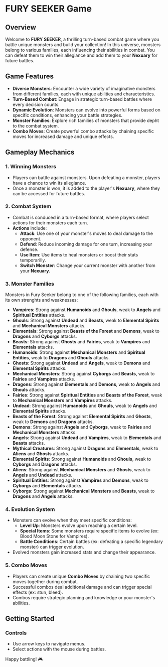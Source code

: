 # FURY SEEKER Game


## Overview

Welcome to **FURY SEEKER**, a thrilling turn-based combat game where you battle unique monsters and build your collection! In this universe, monsters belong to various families, each influencing their abilities in combat. You can defeat them to win their allegiance and add them to your **Nexuary** for future battles.

## Game Features

- **Diverse Monsters**: Encounter a wide variety of imaginative monsters from different families, each with unique abilities and characteristics.
- **Turn-Based Combat**: Engage in strategic turn-based battles where every decision counts.
- **Dynamic Evolution**: Monsters can evolve into powerful forms based on specific conditions, enhancing your battle strategies.
- **Monster Families**: Explore rich families of monsters that provide depht to the combat system.
- **Combo Moves**: Create powerful combo attacks by chaining specific moves for increased damage and unique effects.

## Gameplay Mechanics

### 1. Winning Monsters

- Players can battle against monsters. Upon defeating a monster, players have a chance to win its allegiance.
- Once a monster is won, it is added to the player's **Nexuary**, where they can be accessed for future battles.

### 2. Combat System

- Combat is conduced in a turn-based format, where players select actions for their monsters each turn.
- **Actions** include:
    - **Attack**: Use one of your monster's moves to deal damage to the opponent.
    - **Defend**: Reduce incoming damage for one turn, increasing your defense.
    - **Use Item**: Use items to heal monsters or boost their stats temporarilly.
    - **Switch Monster**: Change your current monster with another from your **Nexuary**.

### 3. Monster Families

Monsters in Fury Seeker belong to one of the following families, each with its own strenghts and weaknesses:

- **Vampires**: Strong against **Humanoids** and **Ghouls**, weak to **Angels** and **Spiritual Entities** attacks.
- **Ghouls**: Strong against **Undead** and **Beasts**, weak to **Elemental Spirits** and **Mechanical Monsters** attacks.
- **Elementals**: Strong against **Beasts of the Forest** and **Demons**, weak to **Dragons** and **Cyborgs** attacks.
- **Beasts**: Strong against **Ghosts** and **Fairies**, weak to **Vampires** and **Elementals** attacks.
- **Humanoids**: Strong against **Mechanical Monsters** and **Spiritual Entities**, weak to **Dragons** and **Ghouls** attacks.
- **Ghosts**: Strong against **Undead** and **Angels**, weak to **Demons** and **Elemental Spirits** attacks.
- **Mechanical Monsters**: Strong against **Cyborgs** and **Beasts**, weak to **Fairies** and **Vampires** attacks.
- **Dragons**: Strong against **Elementals** and **Demons**, weak to **Angels** and **Ghouls** attacks.
- **Fairies**: Strong against **Spiritual Entities** and **Beasts of the Forest**, weak to **Mechanical Monsters** and **Vampires** attacks.
- **Undead**: Strong against **Humanoids** and **Ghouls**, weak to **Angels** and **Elemental Spirits** attacks.
- **Beasts of the Forest**: Strong against **Elemental Spirits** and **Ghosts**, weak to **Demons** and **Dragons** attacks.
- **Demons**: Strong against **Angels** and **Cyborgs**, weak to **Fairies** and **Mechanical Monsters** attacks.
- **Angels**: Strong against **Undead** and **Vampires**, weak to **Elementals** and **Beasts** attacks.
- **Mythical Creatures**: Strong against **Dragons** and **Elementals**, weak to **Aliens** and **Ghosts** attacks.
- **Elemental Spirits**: Strong against **Humanoids** and **Ghouls**, weak to **Cyborgs** and **Dragons** attacks.
- **Aliens**: Strong against **Mechanical Monsters** and **Ghosts**, weak to **Angels** and **Undead** attacks.
- **Spiritual Entities**: Strong against **Vampires** and **Demons**, weak to **Cyborgs** and **Elementals** attacks.
- **Cyborgs**: Strong against **Mechanical Monsters** and **Beasts**, weak to **Dragons** and **Angels** attacks. 

 ### 4. Evolution System

 - Monsters can evolve when they meet specific conditions:
    - **Level Up**: Monsters evolve upon reaching a certain level.
    - **Special Items**: Some monsters require specific items to evolve (ex: Blood Moon Stone for Vampires).
    - **Battle Conditions**: Certain battles (ex: defeating a specific legendary monster) can trigger evolution.
- Evolved monsters gain increased stats and change their appearance.

### 5. Combo Moves

- Players can create unique **Combo Moves** by chaining two specific moves together during combat.
- Successful combos deal additional damage and can trigger special effects (ex: stun, bleed).
- Combos require strategic planning and knowledge or your monster's abilities.

## Getting Started

### Controls

- Use arrow keys to navigate menus.
- Select actions with the mouse during battles.

Happy battling! 🎮
